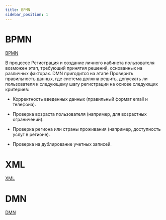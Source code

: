 ```yaml
---
title: BPMN
sidebar_position: 1
---
```


# BPMN 

[BPMN](BPMN.svg)

В процессе Регистрация и создание личного кабинета пользователя возможен этап, требующий принятия решений, основанных на различных факторах. DMN пригодится на этапе Проверить правильность данных, где система должна решить, допускать ли пользователя к следующему шагу регистрации на основе следующих критериев:

- Корректность введенных данных (правильный формат email и телефона).

- Проверка возраста пользователя (например, для возрастных ограничений).

- Проверка региона или страны проживания (например, доступность услуг в регионе).

- Проверка на дублирование учетных записей.

# XML

[XML](BPMN.xml)

# DMN

[DMN](Проверкакорретностиданных.dmn)
